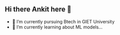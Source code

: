 ## Hi there Ankit here 👋


- 🔭 I’m currently pursuing Btech in GIET University
- 🌱 I’m currently learning about ML models...

